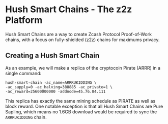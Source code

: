 # Hush Smart Chains - The z2z Platform

Hush Smart Chains are a way to create Zcash Protocol Proof-of-Work chains, with a focus on fully-shielded (z2z) chains for
maximums privacy.

## Creating a Hush Smart Chain

As an example, we will make a replica of the cryptocoin Pirate (ARRR) in a single command:

```
hush-smart-chain -ac_name=ARRRUKIDDING \
-ac_supply=0 -ac_halving=388885 -ac_private=1 \
-ac_reward=25600000000 -addnode=45.76.84.111
```

This replica has exactly the same mining schedule as PIRATE as well as block reward. One notable exception
is that all Hush Smart Chains are Pure Sapling, which means no 1.6GB download would be required to sync
the `ARRRUKIDDING` chain.
